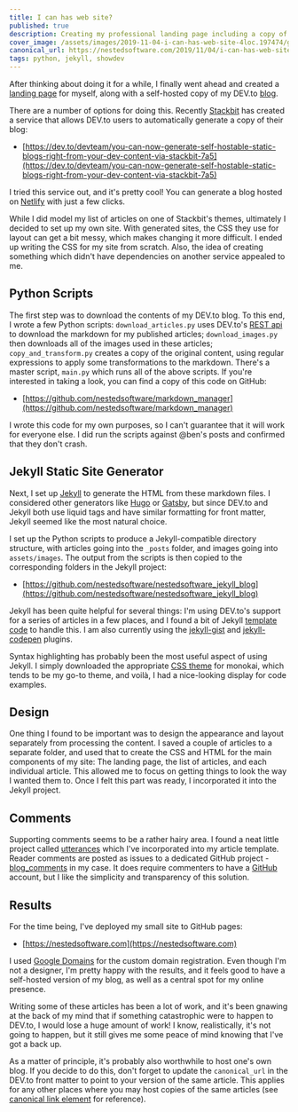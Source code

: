 ```yaml
---
title: I can has web site?
published: true
description: Creating my professional landing page including a copy of my dev.to blog
cover_image: /assets/images/2019-11-04-i-can-has-web-site-4loc.197474/gnogt6p2lyzcp9xpl3a9.jpg
canonical_url: https://nestedsoftware.com/2019/11/04/i-can-has-web-site-4loc.197474.html
tags: python, jekyll, showdev
---
```


After thinking about doing it for a while, I finally went ahead and created a [landing page](https://nestedsoftware.com) for myself, along with a self-hosted copy of my DEV.to [blog](https://dev.to/nestedsoftware). 

There are a number of options for doing this. Recently [Stackbit](https://www.stackbit.com/) has created a service that allows DEV.to users to automatically generate a copy of their blog: 

* [https://dev.to/devteam/you-can-now-generate-self-hostable-static-blogs-right-from-your-dev-content-via-stackbit-7a5](https://dev.to/devteam/you-can-now-generate-self-hostable-static-blogs-right-from-your-dev-content-via-stackbit-7a5)

I tried this service out, and it's pretty cool! You can generate a blog hosted on [Netlify](https://www.netlify.com/) with just a few clicks. 

While I did model my list of articles on one of Stackbit's themes, ultimately I decided to set up my own site. With generated sites, the CSS they use for layout can get a bit messy, which makes changing it more difficult. I ended up writing the CSS for my site from scratch. Also, the idea of creating something which didn't have dependencies on another service appealed to me. 

## Python Scripts

The first step was to download the contents of my DEV.to blog. To this end, I wrote a few Python scripts: `download_articles.py` uses DEV.to's [REST api](https://docs.dev.to/api/) to download the markdown for my published articles; `download_images.py` then downloads all of the images used in these articles; `copy_and_transform.py` creates a copy of the original content, using regular expressions to apply some transformations to the markdown. There's a master script, `main.py` which runs all of the above scripts. If you're interested in taking a look, you can find a copy of this code on GitHub:

* [https://github.com/nestedsoftware/markdown_manager](https://github.com/nestedsoftware/markdown_manager)

I wrote this code for my own purposes, so I can't guarantee that it will work for everyone else. I did run the scripts against @ben's posts and confirmed that they don't crash.

## Jekyll Static Site Generator

Next, I set up [Jekyll](https://jekyllrb.com/) to generate the HTML from these markdown files. I considered other generators like [Hugo](https://gohugo.io/) or [Gatsby](https://www.gatsbyjs.org/), but since DEV.to and Jekyll both use liquid tags and have similar formatting for front matter, Jekyll seemed like the most natural choice. 

I set up the Python scripts to produce a Jekyll-compatible directory structure, with articles going into the `_posts` folder, and images going into `assets/images`. The output from the scripts is then copied to the corresponding folders in the Jekyll project:

* [https://github.com/nestedsoftware/nestedsoftware_jekyll_blog](https://github.com/nestedsoftware/nestedsoftware_jekyll_blog)

Jekyll has been quite helpful for several things: I'm using DEV.to's support for a series of articles in a few places, and I found a bit of Jekyll [template code](https://github.com/realjenius/site-samples/blob/master/2012-11-03-jekyll-series-list/series.html) to handle this. I am also currently using the [jekyll-gist](https://github.com/jekyll/jekyll-gist) and [jekyll-codepen](https://github.com/rmcfadzean/jekyll-codepen) plugins. 

Syntax highlighting has probably been the most useful aspect of using Jekyll. I simply downloaded the appropriate [CSS theme](https://github.com/jwarby/jekyll-pygments-themes) for monokai, which tends to be my go-to theme, and voilà, I had a nice-looking display for code examples. 

## Design

One thing I found to be important was to design the appearance and layout separately from processing the content. I saved a couple of articles to a separate folder, and used that to create the CSS and HTML for the main components of my site: The landing page, the list of articles, and each individual article. This allowed me to focus on getting things to look the way I wanted them to. Once I felt this part was ready, I incorporated it into the Jekyll project.

## Comments

Supporting comments seems to be a rather hairy area. I found a neat little project called [utterances](https://utteranc.es/) which I've incorporated into my article template. Reader comments are posted as issues to a dedicated GitHub project - [blog_comments](https://github.com/nestedsoftware/blog_comments) in my case. It does require commenters to have a [GitHub](https://github.com/) account, but I like the simplicity and transparency of this solution. 

## Results

For the time being, I've deployed my small site to GitHub pages:

* [https://nestedsoftware.com](https://nestedsoftware.com) 

I used [Google Domains](https://domains.google) for the custom domain registration. Even though I'm not a designer, I'm pretty happy with the results, and it feels good to have a self-hosted version of my blog, as well as a central spot for my online presence. 

Writing some of these articles has been a lot of work, and it's been gnawing at the back of my mind that if something catastrophic were to happen to DEV.to, I would lose a huge amount of work! I know, realistically, it's not going to happen, but it still gives me some peace of mind knowing that I've got a back up. 

As a matter of principle, it's probably also worthwhile to host one's own blog. If you decide to do this, don't forget to update the `canonical_url` in the DEV.to front matter to point to your version of the same article. This applies for any other places where you may host copies of the same articles (see [canonical link element](https://en.wikipedia.org/wiki/Canonical_link_element) for reference).
